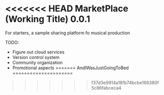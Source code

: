 <<<<<<< HEAD
MarketPlace (Working Title) 0.0.1
========================

For starters, a sample sharing platform fo musical production




TODO: 
- Figure out cloud services
- Version control system
- Community organization
- Promotional aspects
=======
AndIWasJustGoingToBed
=====================
>>>>>>> f37d3e9914a18fb74bcbe166380f5c86fabceca4
